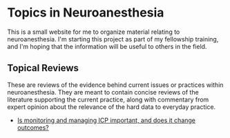 # Topics in Neuroanesthesia

This is a small website for me to organize material relating to neuroanesthesia. I'm starting this project as part of my fellowship training, and I'm hoping that the information will be useful to others in the field.

## Topical Reviews

These are reviews of the evidence behind current issues or practices within neuroanesthesia. They are meant to contain concise reviews of the literature supporting the current practice, along with commentary from expert opinion about the relevance of the hard data to everyday practice.

* [Is monitoring and managing ICP important, and does it change outcomes?](icp_review)

